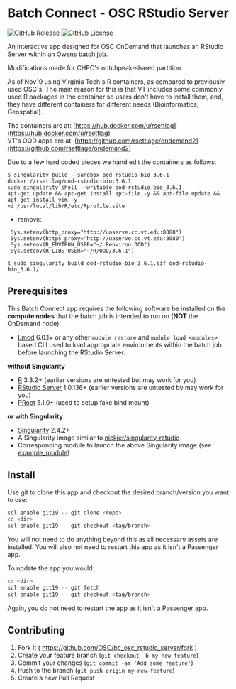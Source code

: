 # Batch Connect - OSC RStudio Server

![GitHub Release](https://img.shields.io/github/release/osc/bc_osc_rstudio_server.svg)
[![GitHub License](https://img.shields.io/badge/license-MIT-green.svg)](https://opensource.org/licenses/MIT)

An interactive app designed for OSC OnDemand that launches an RStudio Server
within an Owens batch job.

Modifications made for CHPC's notchpeak-shared partition.

As of Nov19 using Virginia Tech's R containers, as compared to previously used OSC's. The main reason for this is that VT includes some commonly used R packages in the container so users don't have to install them, and, they have different containers for different needs (Bioinformatics, Geospatial).

The containers are at: [https://hub.docker.com/u/rsettlag](https://hub.docker.com/u/rsettlag)  
VT's OOD apps are at: [https://github.com/rsettlage/ondemand2](https://github.com/rsettlage/ondemand2)

Due to a few hard coded pieces we hand edit the containers as follows:  
```
$ singularity build --sandbox ood-rstudio-bio_3.6.1 docker://rsettlag/ood-rstudio-bio:3.6.1  
sudo singularity shell --writable ood-rstudio-bio_3.6.1  
apt-get update && apt-get install apt-file -y && apt-file update && apt-get install vim -y  
vi /usr/local/lib/R/etc/Rprofile.site  
```
- remove:  
```
 Sys.setenv(http_proxy="http://uaserve.cc.vt.edu:8080")  
 Sys.setenv(https_proxy="http://uaserve.cc.vt.edu:8080")  
 Sys.setenv(R_ENVIRON_USER="~/.Renviron.OOD")  
 Sys.setenv(R_LIBS_USER="~/R/OOD/3.6.1")  

$ sudo singularity build ood-rstudio-bio_3.6.1.sif ood-rstudio-bio_3.6.1/  
```


## Prerequisites

This Batch Connect app requires the following software be installed on the
**compute nodes** that the batch job is intended to run on (**NOT** the
OnDemand node):

- [Lmod] 6.0.1+ or any other `module restore` and `module load <modules>` based
  CLI used to load appropriate environments within the batch job before
  launching the RStudio Server.

**without Singularity**

- [R] 3.3.2+ (earlier versions are untested but may work for you)
- [RStudio Server] 1.0.136+ (earlier versions are untested by may work for you)
- [PRoot] 5.1.0+ (used to setup fake bind mount)

**or with Singularity**

- [Singularity] 2.4.2+
- A Singularity image similar to [nickjer/singularity-rstudio]
- Corresponding module to launch the above Singularity image (see
  [example_module])

[R]: https://www.r-project.org/
[RStudio Server]: https://www.rstudio.com/products/rstudio-server/
[PRoot]: https://proot-me.github.io/
[Singularity]: http://singularity.lbl.gov/
[Lmod]: https://www.tacc.utexas.edu/research-development/tacc-projects/lmod
[nickjer/singularity-rstudio]: https://www.singularity-hub.org/collections/463
[example_module]: https://github.com/nickjer/singularity-rstudio/blob/master/example_module/

## Install

Use git to clone this app and checkout the desired branch/version you want to
use:

```sh
scl enable git19 -- git clone <repo>
cd <dir>
scl enable git19 -- git checkout <tag/branch>
```

You will not need to do anything beyond this as all necessary assets are
installed. You will also not need to restart this app as it isn't a Passenger
app.

To update the app you would:

```sh
cd <dir>
scl enable git19 -- git fetch
scl enable git19 -- git checkout <tag/branch>
```

Again, you do not need to restart the app as it isn't a Passenger app.

## Contributing

1. Fork it ( https://github.com/OSC/bc_osc_rstudio_server/fork )
2. Create your feature branch (`git checkout -b my-new-feature`)
3. Commit your changes (`git commit -am 'Add some feature'`)
4. Push to the branch (`git push origin my-new-feature`)
5. Create a new Pull Request
